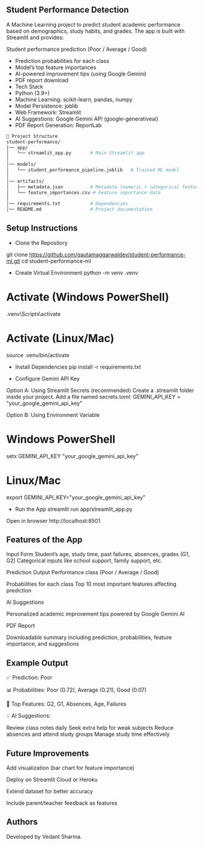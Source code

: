 ## Student Performance Detection

A Machine Learning project to predict student academic performance based on demographics, study habits, and grades.
The app is built with Streamlit and provides:

Student performance prediction (Poor / Average / Good)

- Prediction probabilities for each class
- Model’s top feature importances
- AI-powered improvement tips (using Google Gemini)
- PDF report download
- Tech Stack
- Python (3.9+)
- Machine Learning: scikit-learn, pandas, numpy
- Model Persistence: joblib
- Web Framework: Streamlit
- AI Suggestions: Google Gemini API (google-generativeai)
- PDF Report Generation: ReportLab

```bash
📂 Project Structure
student-performance/
│── app/
│   └── streamlit_app.py       # Main Streamlit app
│
│── models/
│   └── student_performance_pipeline.joblib   # Trained ML model
│
│── artifacts/
│   ├── metadata.json          # Metadata (numeric + categorical features)
│   └── feature_importances.csv # Feature importance data
│
│── requirements.txt           # Dependencies
│── README.md                  # Project documentation
```

## Setup Instructions
- Clone the Repository

git clone https://github.com/gautamaggarwaldev/student-performance-ml.git
cd student-performance-ml

- Create Virtual Environment
python -m venv .venv

# Activate (Windows PowerShell)
.venv\Scripts\activate
# Activate (Linux/Mac)
source .venv/bin/activate

- Install Dependencies
pip install -r requirements.txt

- Configure Gemini API Key

Option A: Using Streamlit Secrets (recommended)
Create a .streamlit folder inside your project.
Add a file named secrets.toml:
GEMINI_API_KEY = "your_google_gemini_api_key"

Option B: Using Environment Variable
# Windows PowerShell
setx GEMINI_API_KEY "your_google_gemini_api_key"

# Linux/Mac
export GEMINI_API_KEY="your_google_gemini_api_key"

- Run the App
streamlit run app/streamlit_app.py


Open in browser http://localhost:8501

## Features of the App

Input Form
Student’s age, study time, past failures, absences, grades (G1, G2)
Categorical inputs like school support, family support, etc.

Prediction Output
Performance class (Poor / Average / Good)

Probabilities for each class
Top 10 most important features affecting prediction

AI Suggestions

Personalized academic improvement tips powered by Google Gemini AI

PDF Report

Downloadable summary including prediction, probabilities, feature importance, and suggestions

## Example Output

✅ Prediction: Poor

📊 Probabilities: Poor (0.72), Average (0.21), Good (0.07)

🔎 Top Features: G2, G1, Absences, Age, Failures

💡 AI Suggestions:

Review class notes daily
Seek extra help for weak subjects
Reduce absences and attend study groups
Manage study time effectively

## Future Improvements

Add visualization (bar chart for feature importance)

Deploy on Streamlit Cloud or Heroku

Extend dataset for better accuracy

Include parent/teacher feedback as features

## Authors

Developed by Vedant Sharma.
